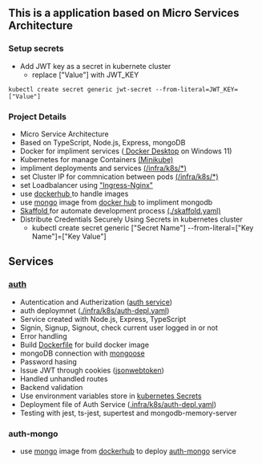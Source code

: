 ## This is a application based on Micro Services Architecture

### Setup secrets

- Add JWT key as a secret in kubernete cluster
     - replace ["Value"] with JWT_KEY
```
kubectl create secret generic jwt-secret --from-literal=JWT_KEY=["Value"]
```


### Project Details

- Micro Service Architecture
- Based on TypeScript, Node.js, Express, mongoDB
- Docker for impliment services ([ Docker Desktop](https://www.docker.com/products/docker-desktop/) on Windows 11)
- Kubernetes for manage Containers [ (Minikube) ](https://minikube.sigs.k8s.io/docs/)
- impliment deployments and services [ (/infra/k8s/*) ](https://github.com/kavishkamk/ticket-hub/tree/main/infra/k8s)
- set Cluster IP for commnication between pods [ (/infra/k8s/*) ](https://github.com/kavishkamk/ticket-hub/tree/main/infra/k8s)
- set Loadbalancer using [ "Ingress-Nginx" ](https://github.com/kubernetes/ingress-nginx)
- use [ dockerhub ](https://hub.docker.com/) to handle images
- use [mongo](https://hub.docker.com/_/mongo) image from [docker hub]((https://hub.docker.com/search?q=)) to impliment mongodb
- [ Skaffold ](https://skaffold.dev/) for automate development process [ (./skaffold.yaml) ](https://github.com/kavishkamk/ticket-hub/blob/main/skaffold.yaml)
- Distribute Credentials Securely Using Secrets in kubernetes cluster 
    - kubectl create secret generic ["Secret Name"] --from-literal=["Key Name"]=["Key Value"]

## Services

### [auth](https://github.com/kavishkamk/ticket-hub/blob/main/auth/README.md)

- Autentication and Autherization ([auth service](https://github.com/kavishkamk/ticket-hub/tree/main/auth))
- auth deploymnet ([./infra/k8s/auth-depl.yaml](https://github.com/kavishkamk/ticket-hub/blob/main/infra/k8s/auth-depl.yaml))
- Service created with Node.js, Express, TypeScript
- Signin, Signup, Signout, check current user logged in or not
- Error handling
- Build [ Dockerfile](https://github.com/kavishkamk/ticket-hub/blob/main/auth/Dockerfile) for build docker image
- mongoDB connection with [mongoose](https://mongoosejs.com/)
- Password hasing
- Issue JWT through cookies ([jsonwebtoken](https://www.npmjs.com/package/jsonwebtoken))
- Handled unhandled routes
- Backend validation
- Use environment variables store in [kubernetes Secrets](https://kubernetes.io/docs/tasks/inject-data-application/distribute-credentials-secure/)
- Deployment file of Auth Service ([.infra/k8s/auth-depl.yaml](https://github.com/kavishkamk/ticket-hub/blob/main/infra/k8s/auth-depl.yaml))
- Testing with jest, ts-jest, supertest and mongodb-memory-server

### auth-mongo

- use [mongo](https://hub.docker.com/_/mongo) image from [dockerhub](https://hub.docker.com/search?q=) to deploy [auth-mongo](https://github.com/kavishkamk/ticket-hub/blob/main/infra/k8s/auth-mongo-depl.yaml) service